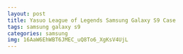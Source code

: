 ```yaml
---
layout: post
title: Yasuo League of Legends Samsung Galaxy S9 Case
tags: samsung galaxy s9
categories: samsung
img: 16AaW6EhWBT6JMEC_uQ8To6_XgKsV4UjL
---
```

